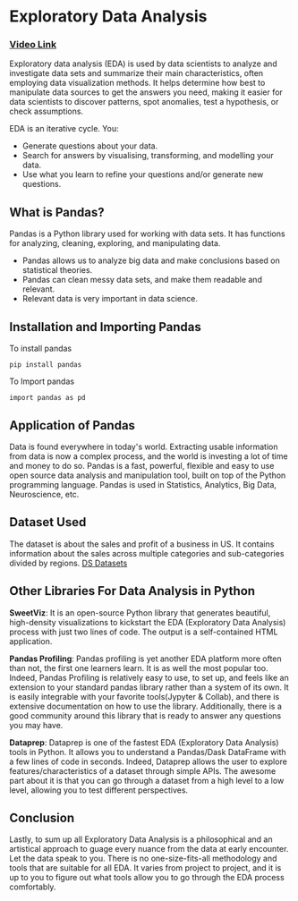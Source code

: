# Exploratory Data Analysis

### [Video Link](https://drive.google.com/file/d/1Fz56A72-L4OioZs1TYHc0REAQAtxUhlN/view?usp=sharing)

Exploratory data analysis (EDA) is used by data scientists to analyze and investigate data sets and summarize their main characteristics, often employing data visualization methods. It helps determine how best to manipulate data sources to get the answers you need, making it easier for data scientists to discover patterns, spot anomalies, test a hypothesis, or check assumptions.

EDA is an iterative cycle. You:
- Generate questions about your data.
- Search for answers by visualising, transforming, and modelling your data.
- Use what you learn to refine your questions and/or generate new questions.

## What is Pandas?
Pandas is a Python library used for working with data sets. It has functions for analyzing, cleaning, exploring, and manipulating data.

- Pandas allows us to analyze big data and make conclusions based on statistical theories.
- Pandas can clean messy data sets, and make them readable and relevant.
- Relevant data is very important in data science.

## Installation and Importing Pandas
To install pandas
```
pip install pandas
```
To Import pandas
```
import pandas as pd
```

## Application of Pandas
Data is found everywhere in today's world. Extracting usable information from data is now a complex process, and the world is investing a lot of time and money to do so. Pandas is a fast, powerful, flexible and easy to use open source data analysis and manipulation tool, built on top of the Python programming language. Pandas is used in Statistics, Analytics, Big Data, Neuroscience, etc.

## Dataset Used
The dataset is about the sales and profit of a business in US. It contains information about the sales across multiple categories and sub-categories divided by regions.
[DS Datasets](https://github.com/nakshatra-garg/winter-of-contributing/tree/Datascience_With_Python/Datascience_With_Python/DS%20Datasets/Exploratory%20Data%20Analysis%20using%20Python)<br>

## Other Libraries For Data Analysis in Python
**SweetViz**: It is an open-source Python library that generates beautiful, high-density visualizations to kickstart the EDA (Exploratory Data Analysis) process with just two lines of code. The output is a self-contained HTML application.

**Pandas Profiling**: Pandas profiling is yet another EDA platform more often than not, the first one learners learn. It is as well the most popular too. Indeed, Pandas Profiling is relatively easy to use, to set up, and feels like an extension to your standard pandas library rather than a system of its own. It is easily integrable with your favorite tools(Jypyter & Collab), and there is extensive documentation on how to use the library. Additionally, there is a good community around this library that is ready to answer any questions you may have. 

**Dataprep**: Dataprep is one of the fastest EDA (Exploratory Data Analysis) tools in Python. It allows you to understand a Pandas/Dask DataFrame with a few lines of code in seconds. Indeed, Dataprep allows the user to explore features/characteristics of a dataset through simple APIs. The awesome part about it is that you can go through a dataset from a high level to a low level, allowing you to test different perspectives.



## Conclusion
Lastly, to sum up all Exploratory Data Analysis is a philosophical and an artistical approach to guage every nuance from the data at early encounter.
Let the data speak to you. There is no one-size-fits-all methodology and tools that are suitable for all EDA. It varies from project to project, and it is up to you to figure out what tools allow you to go through the EDA process comfortably.
